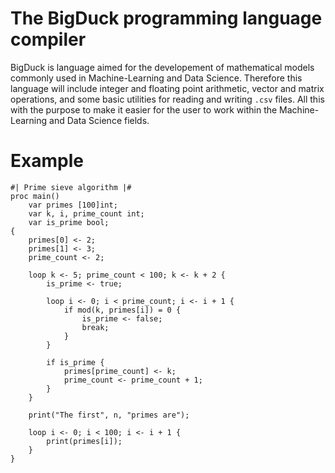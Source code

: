 
# The BigDuck programming language compiler

BigDuck is language aimed for the developement of mathematical models commonly
used in Machine-Learning and Data Science. Therefore this language will include
integer and floating point arithmetic, vector and matrix operations, and some
basic utilities for reading and writing `.csv` files. All this with the purpose
to make it easier for the user to work within the Machine-Learning and Data
Science fields.

# Example

```
#| Prime sieve algorithm |#
proc main()
    var primes [100]int;
    var k, i, prime_count int;
    var is_prime bool;
{
    primes[0] <- 2;
    primes[1] <- 3;
    prime_count <- 2;

    loop k <- 5; prime_count < 100; k <- k + 2 {
        is_prime <- true;

        loop i <- 0; i < prime_count; i <- i + 1 {
            if mod(k, primes[i]) = 0 {
                is_prime <- false;
                break;
            }
        }

        if is_prime {
            primes[prime_count] <- k;
            prime_count <- prime_count + 1;
        }
    }

    print("The first", n, "primes are");

    loop i <- 0; i < 100; i <- i + 1 {
        print(primes[i]);
    }
}
```
